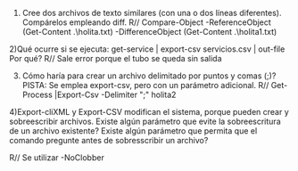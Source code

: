 1) Cree dos archivos de texto similares (con una o dos líneas diferentes). Compárelos empleando diff.
 R// Compare-Object -ReferenceObject (Get-Content .\holita.txt) -DifferenceObject (Get-Content .\holita1.txt)
 
2)Qué ocurre si se ejecuta:
	get-service | export-csv servicios.csv | out-file
  Por qué?
  R// Sale error porque el tubo se queda sin salida
  
3) Cómo haría para crear un archivo delimitado por puntos y comas (;)? PISTA: Se emplea export-csv, pero con un parámetro adicional.
  R// Get-Process |Export-Csv -Delimiter ";" holita2
  
4)Export-cliXML y Export-CSV modifican el sistema, porque pueden crear y sobreescribir archivos. Existe algún parámetro que evite la sobreescritura de un archivo existente? Existe algún parámetro que permita que el comando pregunte antes de sobresscribir un archivo?

R// Se utilizar -NoClobber
